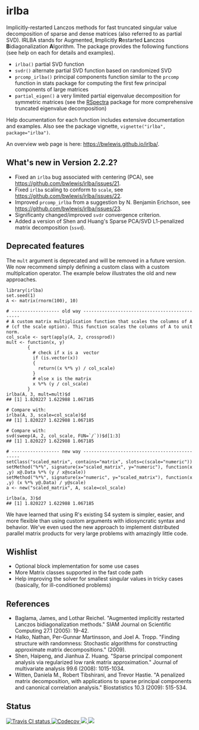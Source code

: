 # irlba

Implicitly-restarted Lanczos methods for fast truncated singular value decomposition
of sparse and dense matrices (also referred to as partial SVD).  IRLBA stands
for Augmented, <b>I</b>mplicitly <b>R</b>estarted <b>L</b>anczos
<b>B</b>idiagonalization <b>A</b>lgorithm. The package provides the following
functions (see help on each for details and examples).

* `irlba()` partial SVD function
* `svdr()` alternate partial SVD function based on randomized SVD
* `prcomp_irlba()`  principal components function similar to the `prcomp` function in stats package for computing the first few principal components of large matrices
* `partial_eigen()` a very limited partial eigenvalue decomposition for symmetric matrices (see the [RSpectra](https://cran.r-project.org/package=RSpectra) package for more comprehensive truncated eigenvalue decomposition)

Help documentation for each function includes extensive documentation and
examples. Also see the package vignette, `vignette("irlba", package="irlba")`.

An overview web page is here: https://bwlewis.github.io/irlba/.

## What's new in Version 2.2.2?

- Fixed an `irlba` bug associated with centering (PCA), see https://github.com/bwlewis/irlba/issues/21.
- Fixed `irlba` scaling to conform to `scale`, see https://github.com/bwlewis/irlba/issues/22.
- Improved `prcomp_irlba` from a suggestion by N. Benjamin Erichson, see https://github.com/bwlewis/irlba/issues/23.
- Significanty changed/improved `svdr` convergence criterion.
- Added a version of Shen and Huang's Sparse PCA/SVD L1-penalized matrix decomposition (`ssvd`).


## Deprecated features

The `mult` argument is deprecated and will be removed in a future version. We
now recommend simply defining a custom class with a custom multiplcation
operator.  The example below illustrates the old and new approaches.

```{r}
library(irlba)
set.seed(1)
A <- matrix(rnorm(100), 10)

# ------------------ old way ----------------------------------------------
# A custom matrix multiplication function that scales the columns of A
# (cf the scale option). This function scales the columns of A to unit norm.
col_scale <- sqrt(apply(A, 2, crossprod))
mult <- function(x, y)
        {
          # check if x is a  vector
          if (is.vector(x))
          {
            return((x %*% y) / col_scale)
          }
          # else x is the matrix
          x %*% (y / col_scale)
        }
irlba(A, 3, mult=mult)$d
## [1] 1.820227 1.622988 1.067185

# Compare with:
irlba(A, 3, scale=col_scale)$d
## [1] 1.820227 1.622988 1.067185

# Compare with:
svd(sweep(A, 2, col_scale, FUN=`/`))$d[1:3]
## [1] 1.820227 1.622988 1.067185

# ------------------ new way ----------------------------------------------
setClass("scaled_matrix", contains="matrix", slots=c(scale="numeric"))
setMethod("%*%", signature(x="scaled_matrix", y="numeric"), function(x ,y) x@.Data %*% (y / x@scale))
setMethod("%*%", signature(x="numeric", y="scaled_matrix"), function(x ,y) (x %*% y@.Data) / y@scale)
a <- new("scaled_matrix", A, scale=col_scale)

irlba(a, 3)$d
## [1] 1.820227 1.622988 1.067185
```

We have learned that using R's existing S4 system is simpler, easier, and more
flexible than using custom arguments with idiosyncratic syntax and behavior.
We've even used the new approach to implement distributed parallel matrix
products for very large problems with amazingly little code.

## Wishlist

- Optional block implementation for some use cases
- More Matrix classes supported in the fast code path
- Help improving the solver for smallest singular values in tricky cases (basically, for ill-conditioned problems)

## References

* Baglama, James, and Lothar Reichel. "Augmented implicitly restarted Lanczos bidiagonalization methods." SIAM Journal on Scientific Computing 27.1 (2005): 19-42.
* Halko, Nathan, Per-Gunnar Martinsson, and Joel A. Tropp. "Finding structure with randomness: Stochastic algorithms for constructing approximate matrix decompositions." (2009).
* Shen, Haipeng, and Jianhua Z. Huang. "Sparse principal component analysis via regularized low rank matrix approximation." Journal of multivariate analysis 99.6 (2008): 1015-1034.
* Witten, Daniela M., Robert Tibshirani, and Trevor Hastie. "A penalized matrix decomposition, with applications to sparse principal components and canonical correlation analysis." Biostatistics 10.3 (2009): 515-534.

## Status
<a href="https://travis-ci.org/bwlewis/irlba">
<img src="https://travis-ci.org/bwlewis/irlba.svg?branch=master" alt="Travis CI status"></img>
</a>
<a href="https://codecov.io/gh/bwlewis/irlba">
  <img src="https://codecov.io/gh/bwlewis/irlba/branch/master/graph/badge.svg" alt="Codecov" />
</a>
<a href="https://www.r-pkg.org/pkg/irlba">
  <img src="http://cranlogs.r-pkg.org/badges/irlba" />
</a>
<a href="https://cran.r-project.org/package=irlba">
  <img src="https://www.r-pkg.org/badges/version/irlba" />
</a>
